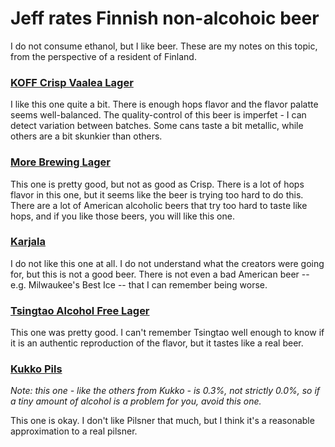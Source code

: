 # Jeff rates Finnish non-alcohoic beer

I do not consume ethanol, but I like beer.
These are my notes on this topic, from the perspective of a resident of Finland.

### [KOFF Crisp Vaalea Lager](https://www.carlsberggroup.com/products/koff/koff-crisp-vaalea-lager)

I like this one quite a bit.  There is enough hops flavor and the flavor palatte seems well-balanced.
The quality-control of this beer is imperfet - I can detect variation between batches.
Some cans taste a bit metallic, while others are a bit skunkier than others.

### [More Brewing Lager](https://www.hartwall.fi/yritys/uutiset/2021/hartwallin-uusi-olutbrandi-more-brewing-on-alkoholittomana-syntynyt/)

This one is pretty good, but not as good as Crisp.
There is a lot of hops flavor in this one, but it seems like the beer is trying too hard to do this.
There are a lot of American alcoholic beers that try too hard to taste like hops, and if you like those beers, you will like this one.

### [Karjala](https://www.hartwall.fi/juomat/oluet/karjala/karjala-00/)

I do not like this one at all.
I do not understand what the creators were going for, but this is not a good beer.
There is not even a bad American beer -- e.g. Milwaukee's Best Ice -- that I can remember being worse.

### [Tsingtao Alcohol Free Lager](https://www.alko.fi/en/products/708554/Tsingtao-Alcohol-Free-Lager/)

This one was pretty good.
I can't remember Tsingtao well enough to know if it is an authentic reproduction of the flavor, but it tastes like a real beer.

### [Kukko Pils](https://laitilan.com/en/tuote/kukko-pils-alcohol-free/)

_Note: this one - like the others from Kukko - is 0.3%, not strictly 0.0%, so if a tiny amount of alcohol is a problem for you, avoid this one._

This one is okay.  I don't like Pilsner that much, but I think it's a reasonable approximation to a real pilsner.

